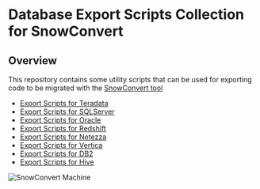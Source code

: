 # Database Export Scripts Collection for SnowConvert


## Overview

This repository contains some utility scripts that can be used for exporting code to be migrated with 
the [SnowConvert tool](https://www.mobilize.net/products/database-migrations/snowconvert)

- [Export Scripts for Teradata](https://github.com/MobilizeNet/SnowConvertDDLExportScripts/tree/main/Teradata)
- [Export Scripts for SQLServer](https://github.com/MobilizeNet/SnowConvertDDLExportScripts/tree/main/SQLServer)
- [Export Scripts for Oracle](https://github.com/MobilizeNet/SnowConvertDDLExportScripts/tree/main/Oracle)
- [Export Scripts for Redshift](https://github.com/MobilizeNet/SnowConvertDDLExportScripts/tree/main/Redshift)
- [Export Scripts for Netezza](https://github.com/MobilizeNet/SnowConvertDDLExportScripts/tree/main/Netezza)
- [Export Scripts for Vertica](https://github.com/MobilizeNet/SnowConvertDDLExportScripts/tree/main/Vertica)
- [Export Scripts for DB2](https://github.com/MobilizeNet/SnowConvertDDLExportScripts/tree/main/DB2)
- [Export Scripts for Hive](https://github.com/MobilizeNet/SnowConvertDDLExportScripts/tree/main/Hive)


![SnowConvert Machine](https://www.mobilize.net/hubfs/1-Website%20Assets/svg%20by%20Ado/SnowConvert%20Migrations%20machine.svg)



